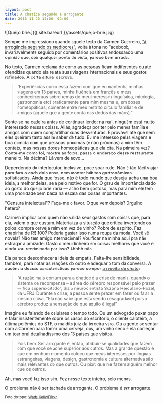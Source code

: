 ```yaml
---
layout: post
title: A chatice segundo a arrogante
date: 2013-11-28 18:30 -02:00
---
```

![Queijo brie.]({{ site.baseurl }}/assets/queijo-brie.jpg)

Sempre me impressiono quando aquele texto da Carmen Guerreiro, ["A arrogância segundo os medíocres"](http://ansiamente.com/2012/05/a-arrogancia-segundo-os-mediocres/), volta à tona no Facebook, invariavelmente seguido por comentários positivos endossando uma opinião que, sob qualquer ponto de vista, parece bem errada.

No texto, Carmen reclama de como as pessoas ficam indiferentes ou até ofendidas quando ela relata suas viagens internacionais e seus gostos refinados. A certa altura, escreve:

> "Experiências como essa fazem com que eu mantenha minhas viagens em 13 países, minha fluência em francês e meus conhecimentos sobre temas do meu interesse (linguística, mitologia, gastronomia etc) praticamente para mim mesma e, em doses homeopáticas, comente entre meu restrito círculo familiar e de amigos (aquele que a gente conta nos dedos das mãos)."

Sente-se na cadeira antes de continuar lendo: na real, ninguém está muito interessado nessas coisas. Aliás, agradeça por ter pelo menos família e amigos com quem compartilhar suas desventuras. É provável até que nem eles queiram tanto assim saber de tudo. Eu me interesso pelas viagens e boa comida com que pessoas próximas (e não próximas) a mim têm contato, mas nessas doses homeopáticas que ela cita. Na primeira vez? Conte-me como foi, mostre as fotos, passa o endereço desse restaurante maneiro. Na décima? Lá vem de novo…

Dependendo do interlocutor, inclusive, pode soar rude. Não é tão fácil viajar para fora a cada dois anos, nem manter hábitos gastronômicos sofisticados. Ainda que fosse, não é todo mundo que deseja, acha uma boa ideia, a melhor delas, seja pelo motivo que for. O grau de importância dado ao gosto do queijo brie varia — acho bem gostoso, mas para mim ele tem uma prioridade bem baixa na escala das coisas importantes.

"Censura intelectual"? Faça-me o favor. O que vem depois? Orgulho hetero?

Carmen implica com quem não valida seus gastos com coisas que, para ela, valem o que custam. Materializa a situação que critica invertendo os polos: compra cerveja ruim em vez de vinho? Pobre de espírito. Faz chapinha de R$ 100? Poderia gastar isso numa roupa da moda. Você vê novela? Não tem amigo internacional? Vou ficar na minha aqui pra não estragar a amizade. Gasto o meu dinheiro em coisas melhores que você e ainda sou recriminada por isso? Ahhhh não.

Ela parece desconhecer a ideia de empatia. Falta-lhe sensibilidade, também, para notar as reações do outro e adequar o tom da conversa. A ausência dessas características parece compor [a receita do chato](http://super.abril.com.br/cultura/existem-chatos-444540.shtml):

> "A razão mais comum para a chatice é a crise de mania, quando o sistema de recompensa – a área do cérebro responsável pelo prazer — fica superexcitado”, diz a neurocientista Suzana Herculano-Hozel, da UFRJ. Durante a crise, a pessoa sente prazer em fazer ou falar a mesma coisa. “Ela não sabe que está sendo desagradável pois o cérebro produz a sensação de que aquilo é legal”

Imagine eu falando de celulares o tempo todo. Ou um advogado puxar papo e falar insistentemente sobre os casos do escritório, o cliente caloteiro, a última polêmica do STF, o maldito juiz da terceira vara. Ou a gente se sentar com a Carmen para tomar uma cerveja, ops, um vinho seco e ela começar um tour oral detalhadíssimo dos 13 países que visitou.

> Pois bem. Ser arrogante é, então, atribuir-se qualidades que fazem com que você se ache superior aos outros. Mas a grande questão é que em nenhum momento coloco que meus interesses por línguas estrangeiras, viagens, design, gastronomia e cultura alternativa são mais relevantes do que outros. Ou pior: que me fazem alguém melhor que os outros.

Ah, mas você faz isso sim. Fez nesse texto inteiro, pelo menos.

O problema não é ser tachada de arrogante. O problema é _ser_ arrogante.

<small>Foto do topo: [Wade Kelly/Flickr](http://www.flickr.com/photos/49503156729@N01/12390004/).</small>
